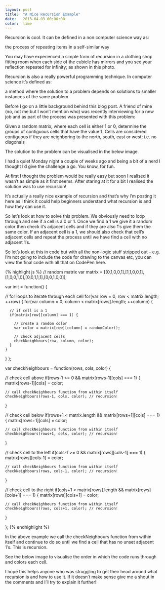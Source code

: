 ```yaml
---
layout: post
title:  "A Nice Recursion Example"
date:   2013-04-03 00:00:00
color:  lime
---
```


Recursion is cool. It can be defined in a non computer science way as:

the process of repeating items in a self-similar way

You may have experienced a simple form of recursion in a clothing shop fitting room when each side of the cubicle has mirrors and you see your reflection repeated for infinity; as shown in this photo.

Recursion is also a really powerful programming technique. In computer science it’s defined as:

a method where the solution to a problem depends on solutions to smaller instances of the same problem

Before I go on a little background behind this blog post. A friend of mine (no, not me but I won’t mention who) was recently interviewing for a new job and as part of the process was presented with this problem:

Given a random matrix, where each cell is either 1 or 0, determine the groups of contiguous cells that have the value 1. Cells are considered contiguous if they are neighboring to the north, south, east or west; i.e. no disgonals

The solution to the problem can be visualised in the below image.

I had a quiet Monday night a couple of weeks ago and being a bit of a nerd I thought I’d give the challenge a go. You know, for fun.

At first I thought the problem would be really easy but soon I realised it wasn’t as simple as it first seems. After staring at it for a bit I realised the solution was to use recursion!

It’s actually a really nice example of recursion and that’s why I’m posting it here as I think it could help beginners understand what recursion is and how they can use it.

So let’s look at how to solve this problem. We obviously need to loop through and see if a cell is a 0 or 1. Once we find a 1 we give it a random color then check it’s adjacent cells and if they are also 1′s give them the same color. If an adjacent cell is a 1, we should also check that cell’s adjacent cells and repeat the process until we have find a cell with no adjacent 1′s.

So let’s look at this in code but with all the non-logic stuff stripped out – e.g. I’m not going to include the code for drawing to the canvas etc, you can view the final code with all that on CodePen here.

{% highlight js %}
// random matrix
var matrix = [[0,1,0,0,1],[1,1,0,0,1],[1,0,0,1,0],[0,0,1,1,1],[0,0,1,0,0]];

var init = function() {

  // for loops to iterate through each cell
  for(var row = 0; row < matrix.length; ++row) {
    for(var column = 0; column < matrix[rows].length; ++column) {

      // if cell is a 1
      if(matrix[row][column] === 1) {

        // create a random color
        var color = matrix[row][column] = randomColor();

        // check adjacent cells
        checkNeighbours(row, column, color);
      }
    }
  }
};

var checkNeighbours = function(rows, cols, color) {

  // check cell above
  if(rows-1 >= 0 && matrix[rows-1][cols] === 1) {
    matrix[rows-1][cols] = color;

    // call checkNeighbours function from within itself
    checkNeighbours(rows-1, cols, color); // recursion!
  }

  // check cell below
  if(rows+1 < matrix.length && matrix[rows+1][cols] === 1) {
    matrix[rows+1][cols] = color;

    // call checkNeighbours function from within itself
    checkNeighbours(rows+1, cols, color); // recursion!
  }

  // check cell to the left
  if(cols-1 >= 0 && matrix[rows][cols-1] === 1) {
    matrix[rows][cols-1] = color;

    // call checkNeighbours function from within itself
    checkNeighbours(rows, cols-1, color); // recursion!
  }

  // check cell to the right
  if(cols+1 < matrix[rows].length && matrix[rows][cols+1] === 1) {
    matrix[rows][cols+1] = color;

    // call checkNeighbours function from within itself
    checkNeighbours(rows, cols+1, color); // recursion!
  }

};
{% endhighlight %}

In the above example we call the checkNeighbours function from within itself and continue to do so until we find a cell that has no unset adjacent 1′s. This is recursion.

See the below image to visualise the order in which the code runs through and colors each cell.

I hope this helps anyone who was struggling to get their head around what recursion is and how to use it. If it doesn’t make sense give me a shout in the comments and I’ll try to explain it further!
